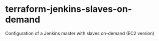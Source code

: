 # terraform-jenkins-slaves-on-demand
Configuration of a Jenkins master with slaves on-demand (EC2 version)
